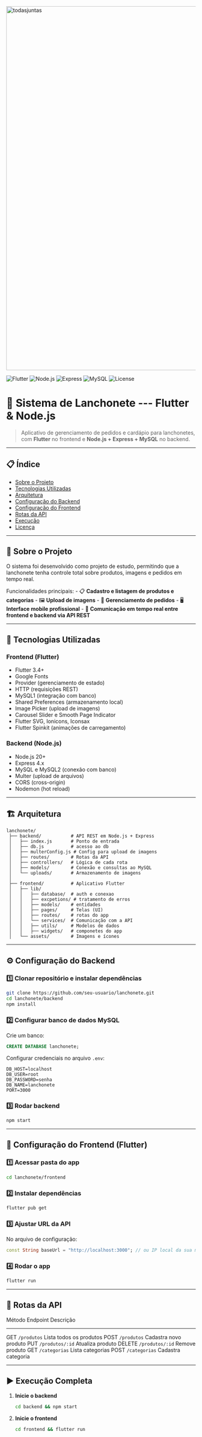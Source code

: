 <img width="965" alt="todasjuntas" src="https://github.com/user-attachments/assets/eb9ab704-da71-4e72-be51-21284b3659c0">

![Flutter](https://img.shields.io/badge/Flutter-3.4+-blue?logo=flutter&logoColor=white)
![Node.js](https://img.shields.io/badge/Node.js-20+-green?logo=node.js&logoColor=white)
![Express](https://img.shields.io/badge/Express-4.x-black?logo=express&logoColor=white)
![MySQL](https://img.shields.io/badge/MySQL-8.0-blue?logo=mysql&logoColor=white)
![License](https://img.shields.io/badge/license-MIT-lightgrey)

# 🍔 Sistema de Lanchonete --- Flutter & Node.js

> Aplicativo de gerenciamento de pedidos e cardápio para lanchonetes,
> com **Flutter** no frontend e **Node.js + Express + MySQL** no
> backend.

------------------------------------------------------------------------

## 📋 Índice

-   [Sobre o Projeto](#-sobre-o-projeto)
-   [Tecnologias Utilizadas](#-tecnologias-utilizadas)
-   [Arquitetura](#-arquitetura)
-   [Configuração do Backend](#-configuração-do-backend)
-   [Configuração do Frontend](#-configuração-do-frontend)
-   [Rotas da API](#-rotas-da-api)
-   [Execução](#-execução)
-   [Licença](#-licença)

------------------------------------------------------------------------

## 📖 Sobre o Projeto

O sistema foi desenvolvido como projeto de estudo, permitindo que a lanchonete tenha controle
total sobre produtos, imagens e pedidos em tempo real.

Funcionalidades principais: - 📋 **Cadastro e listagem de produtos e
categorias** - 🖼 **Upload de imagens** - 🛒 **Gerenciamento de
pedidos** - 🖥 **Interface mobile profissional** - 🔄 **Comunicação em
tempo real entre frontend e backend via API REST**

------------------------------------------------------------------------

## 🚀 Tecnologias Utilizadas

### **Frontend (Flutter)**

-   Flutter 3.4+
-   Google Fonts
-   Provider (gerenciamento de estado)
-   HTTP (requisições REST)
-   MySQL1 (integração com banco)
-   Shared Preferences (armazenamento local)
-   Image Picker (upload de imagens)
-   Carousel Slider e Smooth Page Indicator
-   Flutter SVG, Ionicons, Iconsax
-   Flutter Spinkit (animações de carregamento)

### **Backend (Node.js)**

-   Node.js 20+
-   Express 4.x
-   MySQL e MySQL2 (conexão com banco)
-   Multer (upload de arquivos)
-   CORS (cross-origin)
-   Nodemon (hot reload)

------------------------------------------------------------------------

## 🏗 Arquitetura

    lanchonete/
     ├── backend/           # API REST em Node.js + Express
     │   ├── index.js       # Ponto de entrada
     │   ├── db.js          # acesso ao db
     │   ├── multerConfig.js # Config para upload de imagens
     │   ├── routes/        # Rotas da API
     │   ├── controllers/   # Lógica de cada rota
     │   ├── models/        # Conexão e consultas ao MySQL
     │   └── uploads/       # Armazenamento de imagens
     │
     ├── frontend/          # Aplicativo Flutter
     │   ├── lib/
     │   │   ├── database/  # auth e conexao
     │   │   ├── excpetions/ # tratamento de erros
     │   │   ├── models/    # entidades
     │   │   ├── pages/     # Telas (UI)
     │   │   ├── routes/    # rotas do app
     │   │   └── services/  # Comunicação com a API
     │   │   ├── utils/     # Modelos de dados
     │   │   ├── widgets/   # componetes do app
     │   └── assets/        # Imagens e ícones

------------------------------------------------------------------------

## ⚙ Configuração do Backend

### 1️⃣ Clonar repositório e instalar dependências

``` bash
git clone https://github.com/seu-usuario/lanchonete.git
cd lanchonete/backend
npm install
```

### 2️⃣ Configurar banco de dados MySQL

Crie um banco:

``` sql
CREATE DATABASE lanchonete;
```

Configurar credenciais no arquivo `.env`:

``` env
DB_HOST=localhost
DB_USER=root
DB_PASSWORD=senha
DB_NAME=lanchonete
PORT=3000
```

### 3️⃣ Rodar backend

``` bash
npm start
```

------------------------------------------------------------------------

## 📱 Configuração do Frontend (Flutter)

### 1️⃣ Acessar pasta do app

``` bash
cd lanchonete/frontend
```

### 2️⃣ Instalar dependências

``` bash
flutter pub get
```

### 3️⃣ Ajustar URL da API

No arquivo de configuração:

``` dart
const String baseUrl = "http://localhost:3000"; // ou IP local da sua máquina
```

### 4️⃣ Rodar o app

``` bash
flutter run
```

------------------------------------------------------------------------

## 🔗 Rotas da API

  Método   Endpoint          Descrição
  -------- ----------------- -------------------------
  GET      `/produtos`       Lista todos os produtos
  POST     `/produtos`       Cadastra novo produto
  PUT      `/produtos/:id`   Atualiza produto
  DELETE   `/produtos/:id`   Remove produto
  GET      `/categorias`     Lista categorias
  POST     `/categorias`     Cadastra categoria

------------------------------------------------------------------------

## ▶ Execução Completa

1.  **Inicie o backend**

    ``` bash
    cd backend && npm start
    ```

2.  **Inicie o frontend**

    ``` bash
    cd frontend && flutter run
    ```


